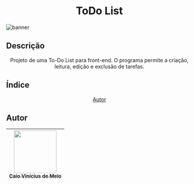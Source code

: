 <h1 align="center">ToDo List</h1>

![banner](https://user-images.githubusercontent.com/97481303/231018633-ee9b3f56-e22d-4340-b02c-9c09c41ddf0a.png)

## Descrição

<p align="center">Projeto de uma To-Do List para front-end. O programa permite a criação, leitura, edição e exclusão de tarefas.</p>

## Índice
<p align="center">
 <a href="#autor">Autor</a>
</p>

## Autor

| [<img src="https://avatars.githubusercontent.com/u/97481303?s=400&u=178e187b5b8d3ea11f8c11a4f4de650c2199affd&v=4" width=115><br><sub>Caio Vinícius de Melo</sub>](https://github.com/CaioMelo00) |
| :---: |
